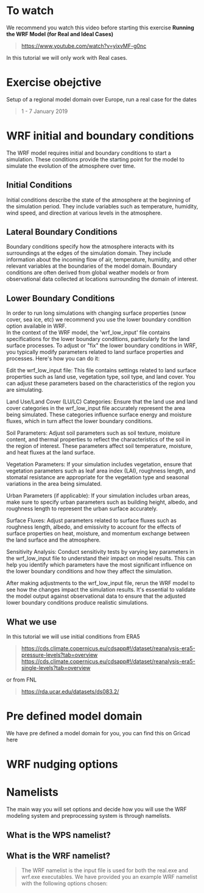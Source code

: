 # To watch
We recommend you watch this video before starting this exercise
**Running the WRF Model (for Real and Ideal Cases)**
> https://www.youtube.com/watch?v=yixvMF-g0nc

In this tutorial we will only work with Real cases.

# Exercise obejctive 
Setup of a regional model domain over Europe, run a real case for the dates 
> 1 - 7 January 2019

# WRF initial and boundary conditions 
The WRF model requires initial and boundary conditions to start a simulation. These conditions provide the starting point for the model to simulate the evolution of the atmosphere over time. 

## Initial Conditions
Initial conditions describe the state of the atmosphere at the beginning of the simulation period. They include variables such as temperature, humidity, wind speed, and direction at various levels in the atmosphere. 

## Lateral Boundary Conditions
Boundary conditions specify how the atmosphere interacts with its surroundings at the edges of the simulation domain. They include information about the incoming flow of air, temperature, humidity, and other relevant variables at the boundaries of the model domain. Boundary conditions are often derived from global weather models or from observational data collected at locations surrounding the domain of interest.

## Lower Boundary Conditions
In order to run long simulations with changing surface properties (snow cover, sea ice, etc) we recommend you use the lower boundary condition option available in WRF.  
In the context of the WRF model, the 'wrf_low_input' file contains specifications for the lower boundary conditions, particularly for the land surface processes. To adjust or "fix" the lower boundary conditions in WRF, you typically modify parameters related to land surface properties and processes. Here's how you can do it:

Edit the wrf_low_input file: This file contains settings related to land surface properties such as land use, vegetation type, soil type, and land cover. You can adjust these parameters based on the characteristics of the region you are simulating.

Land Use/Land Cover (LU/LC) Categories: Ensure that the land use and land cover categories in the wrf_low_input file accurately represent the area being simulated. These categories influence surface energy and moisture fluxes, which in turn affect the lower boundary conditions.

Soil Parameters: Adjust soil parameters such as soil texture, moisture content, and thermal properties to reflect the characteristics of the soil in the region of interest. These parameters affect soil temperature, moisture, and heat fluxes at the land surface.

Vegetation Parameters: If your simulation includes vegetation, ensure that vegetation parameters such as leaf area index (LAI), roughness length, and stomatal resistance are appropriate for the vegetation type and seasonal variations in the area being simulated.

Urban Parameters (if applicable): If your simulation includes urban areas, make sure to specify urban parameters such as building height, albedo, and roughness length to represent the urban surface accurately.

Surface Fluxes: Adjust parameters related to surface fluxes such as roughness length, albedo, and emissivity to account for the effects of surface properties on heat, moisture, and momentum exchange between the land surface and the atmosphere.

Sensitivity Analysis: Conduct sensitivity tests by varying key parameters in the wrf_low_input file to understand their impact on model results. This can help you identify which parameters have the most significant influence on the lower boundary conditions and how they affect the simulation.

After making adjustments to the wrf_low_input file, rerun the WRF model to see how the changes impact the simulation results. It's essential to validate the model output against observational data to ensure that the adjusted lower boundary conditions produce realistic simulations.

## What we use
In this tutorial we will use initial conditions from ERA5 
> https://cds.climate.copernicus.eu/cdsapp#!/dataset/reanalysis-era5-pressure-levels?tab=overview
> https://cds.climate.copernicus.eu/cdsapp#!/dataset/reanalysis-era5-single-levels?tab=overview

or from FNL
> https://rda.ucar.edu/datasets/ds083.2/


# Pre defined model domain
We have pre defined a model domain for you, you can find this on Gricad here

# WRF nudging options 


# Namelists
The main way you will set options and decide how you will use the WRF modeling system and preprocessing system is through namelists.


## What is the WPS namelist?
> 

## What is the WRF namelist?
> The WRF namelist is the input file is used for both the real.exe and wrf.exe executables.  We have provided you an example WRF namelist with the following options chosen:



